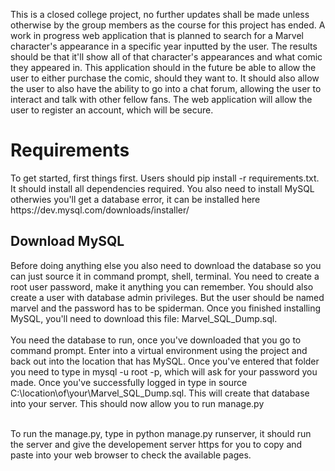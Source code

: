 This is a closed college project, no further updates shall be made unless otherwise by the group members as the course for this project has ended. A work in progress web application that is planned to search for a Marvel character's appearance in a specific year inputted by the user. The results should be that it'll show all of that character's appearances and what comic they appeared in. This application should in the future be able to allow the user to either purchase the comic, should they want to. It should also allow the user to also have the ability to go into a chat forum, allowing the user to interact and talk with other fellow fans. The web application will allow the user to register an account, which will be secure.

<h1> Requirements </h1>
To get started, first things first. Users should pip install -r requirements.txt. It should install all dependencies required. You also need to install MySQL otherwies you'll get a database error, it can be installed here https://dev.mysql.com/downloads/installer/

<h2> Download MySQL </h2>
Before doing anything else you also need to download the database so you can just source it in command prompt, shell, terminal. You need to create a root user password, make it anything you can remember. You should also create a user with database admin privileges. But the user should be named marvel and the password has to be spiderman. Once you finished installing MySQL, you'll need to download this file: Marvel_SQL_Dump.sql. <br><br>
You need the database to run, once you've downloaded that you go to command prompt. Enter into a virtual environment using the project and back out into the location that has MySQL. Once you've entered that folder you need to type in mysql -u root -p, which will ask for your password you made. Once you've successfully logged in type in source C:\location\of\your\Marvel_SQL_Dump.sql. This will create that database into your server. This should now allow you to run manage.py <br> <br>

To run the manage.py, type in python manage.py runserver, it should run the server and give the developement server https for you to copy and paste into your web browser to check the available pages.

